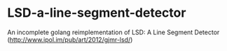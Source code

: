 # LSD-a-line-segment-detector
An incomplete golang reimplementation of LSD: A Line Segment Detector (http://www.ipol.im/pub/art/2012/gjmr-lsd/)
